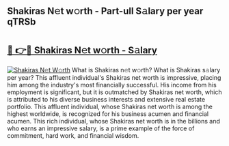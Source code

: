 ## Shakiras N𝚎t w𝚘rth - Part-ull S𝚊lary per year qTRSb

# <h2><a href="http://gc1jr8h.nevu.top/?p=Shakiras">🔗 👉🔴 Shakiras N𝚎t w𝚘rth - S𝚊lary</a></h2>

[![Shakiras N𝚎t W𝚘rth](https://i.imgur.com/Oavwk0R.jpeg)](http://gc1jr8h.nevu.top/?p=Shakiras)
What is Shakiras n𝚎t w𝚘rth? What is Shakiras s𝚊lary per year?
This affluent individual's Shakiras net worth is impressive, placing him among the industry's most financially successful. His income from his employment is significant, but it is outmatched by Shakiras net worth, which is attributed to his diverse business interests and extensive real estate portfolio. This affluent individual, whose Shakiras net worth is among the highest worldwide, is recognized for his business acumen and financial acumen. This rich individual, whose Shakiras net worth is in the billions and who earns an impressive salary, is a prime example of the force of commitment, hard work, and financial wisdom.
